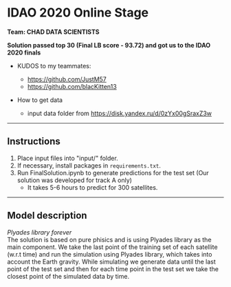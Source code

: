 # IDAO 2020 Online Stage
**Team: CHAD DATA SCIENTISTS**

**Solution passed top 30 (Final LB score - 93.72) and got us to the IDAO 2020 finals**


* KUDOS to my teammates:
	- https://github.com/JustM57
	- https://github.com/blacKitten13

* How to get data
   - input data folder from https://disk.yandex.ru/d/0zYx00gSraxZ3w

<hr>

## Instructions
1. Place input files into "input/" folder.
2. If necessary, install packages in `requirements.txt`.
3. Run FinalSolution.ipynb to generate predictions for the test set (Our solution was developed for track A only)
    - It takes 5-6 hours to predict for 300 satellites.

<hr>

## Model description
*Plyades library forever* <br>
The solution is based on pure phisics and is using Plyades library as the main component. We take the last point of the training set of each satellite (w.r.t time) and  run the simulation using Plyades library, 
which takes into account the Earth gravity. While simulating we generate data until the last point of the test set and then for each time point in the test set we take the closest point of the simulated data by time.